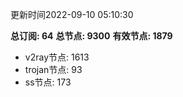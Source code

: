 更新时间2022-09-10 05:10:30

**总订阅: 64**
**总节点: 9300**
**有效节点: 1879**
- v2ray节点: 1613
- trojan节点: 93
- ss节点: 173
